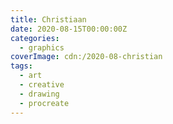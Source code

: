 ```yaml
---
title: Christiaan
date: 2020-08-15T00:00:00Z
categories:
  - graphics
coverImage: cdn:/2020-08-christian
tags:
  - art
  - creative
  - drawing
  - procreate
---
```

